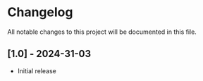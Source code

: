 # Changelog
All notable changes to this project will be documented in this file.

## [1.0] - 2024-31-03

- Initial release
